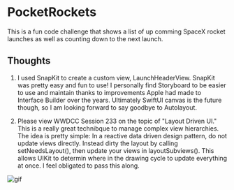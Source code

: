 # PocketRockets
This is a fun code challenge that shows a list of up comming SpaceX rocket launches as well as counting down to the next launch.

## Thoughts
1. I used SnapKit to create a custom view, LaunchHeaderView. SnapKit was pretty easy and fun to use! I personally find Storyboard to be easier to use and maintain thanks to improvements Apple had made to Interface Builder over the years. Ultimately SwiftUI canvas is the future though, so I am looking forward to say goodbye to Autolayout. 

2. Please view WWDCC Session 233 on the topic of "Layout Driven UI." This is a really great technibque to manage complex view hierarchies. The idea is pretty simple: In a reactive data driven design pattern, do not update views directly. Instead dirty the layout by calling setNeedsLayout(), then update your views in layoutSubviews(). This allows UIKit to determin where in the drawing cycle to update everything at once. I feel obligated to pass this along.

![gif](https://raw.githubusercontent.com/LunarFlash/PocketRockets/master/Media/demo.gif "gif")
